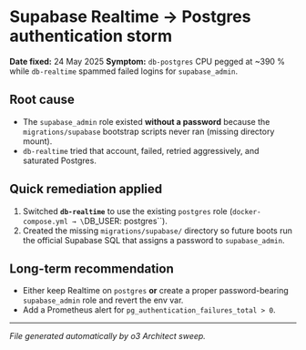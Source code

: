 # Supabase Realtime → Postgres authentication storm

**Date fixed:** 24 May 2025
**Symptom:** `db-postgres` CPU pegged at ~390 % while `db-realtime`
spammed failed logins for `supabase_admin`.

## Root cause
* The `supabase_admin` role existed **without a password** because the
  `migrations/supabase` bootstrap scripts never ran (missing directory
  mount).
* `db-realtime` tried that account, failed, retried aggressively, and
  saturated Postgres.

## Quick remediation applied
1. Switched **`db-realtime`** to use the existing `postgres` role
   (`docker-compose.yml → \`DB_USER: postgres\``).
2. Created the missing `migrations/supabase/` directory so future boots
   run the official Supabase SQL that assigns a password to
   `supabase_admin`.

## Long-term recommendation
* Either keep Realtime on `postgres` **or** create a proper
  password-bearing `supabase_admin` role and revert the env var.
* Add a Prometheus alert for `pg_authentication_failures_total > 0`.

---
*File generated automatically by o3 Architect sweep.*
